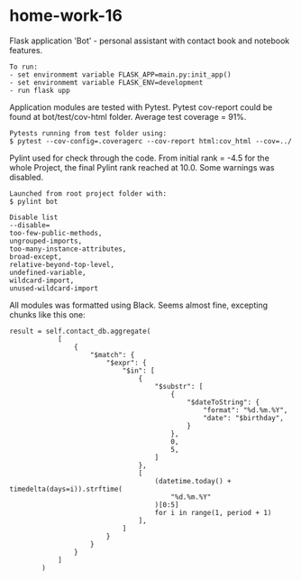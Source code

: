 # home-work-16

Flask application 'Bot' - personal assistant with contact book and notebook features.

    To run:
    - set environmemt variable FLASK_APP=main.py:init_app()
    - set environmemt variable FLASK_ENV=development
    - run flask upp

Application modules are tested with Pytest. Pytest cov-report could be found at bot/test/cov-html folder. Average test coverage = 91%.

    Pytests running from test folder using:
    $ pytest --cov-config=.coveragerc --cov-report html:cov_html --cov=../

Pylint used for check through the code. From initial rank = -4.5 for the whole Project, the final Pylint rank reached at 10.0. Some warnings was disabled.

    Launched from root project folder with:
    $ pylint bot

    Disable list
    --disable=
    too-few-public-methods,
    ungrouped-imports,
    too-many-instance-attributes,
    broad-except,
    relative-beyond-top-level,
    undefined-variable,
    wildcard-import,
    unused-wildcard-import

All modules was formatted using Black. Seems almost fine, excepting chunks like this one:

    result = self.contact_db.aggregate(
                [
                    {
                        "$match": {
                            "$expr": {
                                "$in": [
                                    {
                                        "$substr": [
                                            {
                                                "$dateToString": {
                                                    "format": "%d.%m.%Y",
                                                    "date": "$birthday",
                                                }
                                            },
                                            0,
                                            5,
                                        ]
                                    },
                                    [
                                        (datetime.today() + timedelta(days=i)).strftime(
                                            "%d.%m.%Y"
                                        )[0:5]
                                        for i in range(1, period + 1)
                                    ],
                                ]
                            }
                        }
                    }
                ]
            )
